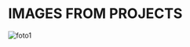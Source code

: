 # IMAGES FROM PROJECTS

![foto1](https://user-images.githubusercontent.com/66443194/157678601-11e2f22d-d18e-4478-a29c-2db94b4dbfd5.png)
